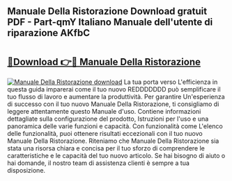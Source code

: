## Manuale Della Ristorazione Download gratuit PDF - Part-qmY Italiano Manuale dell'utente di riparazione AKfbC

# <h2><a href="http://dfbtpn7.blite.top/?on=Manuale+Della+Ristorazione">🔗Download 👉🔴 Manuale Della Ristorazione</a></h2>

[![Manuale Della Ristorazione download](https://i.imgur.com/lujVjoI.png)](http://dfbtpn7.blite.top/?on=Manuale+Della+Ristorazione)
La tua porta verso L'efficienza in questa guida imparerai come il tuo nuovo REDDDDDDD può semplificare il tuo flusso di lavoro e aumentare la produttività. Per garantire Un'esperienza di successo con il tuo nuovo Manuale Della Ristorazione, ti consigliamo di leggere attentamente questo Manuale d'uso. Contiene informazioni dettagliate sulla configurazione del prodotto, Istruzioni per l'uso e una panoramica delle varie funzioni e capacità. Con funzionalità come L'elenco delle funzionalità, puoi ottenere risultati eccezionali con il tuo nuovo Manuale Della Ristorazione. Riteniamo che Manuale Della Ristorazione sia stata una risorsa chiara e concisa per il tuo sforzo di comprendere le caratteristiche e le capacità del tuo nuovo articolo. Se hai bisogno di aiuto o hai domande, il nostro team di assistenza clienti è sempre a tua disposizione.
